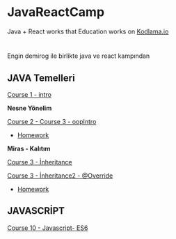 # JavaReactCamp 
Java + React works that Education works on [Kodlama.io](https://www.kodlama.io/) 

# 

Engin demirog ile birlikte java ve react kampından 


##  JAVA Temelleri 

[Course 1 - intro](https://github.com/meryemtnkt/javaCamp/tree/main/intro/src/intro)

**Nesne Yönelim**

[Course 2 - Course 3 - oopIntro](https://github.com/meryemtnkt/javaCamp/tree/main/oopIntro)

 - [Homework](https://github.com/meryemtnkt/javaCamp/tree/main/dayTwoHomeWorkOne/src/dayTwoHomeWorkOne)



**Miras - Kalıtım**
 
 [Course 3 - İnheritance](https://github.com/meryemtnkt/javaCamp/tree/main/inheritance/src/inheritance)
 
 [Course 3 - İnheritance2 - @Override](https://github.com/meryemtnkt/javaCamp/tree/main/inhetritance2/src/inhetritance2)
 
 - [Homework](https://github.com/meryemtnkt/javaCamp/tree/main/dayThreeHomeWork/src/dayThreeHomeWork)













##  JAVASCRİPT
[Course 10 - Javascript- ES6](https://github.com/meryemtnkt/ReactCamp/tree/main/advancedJavaScript-master)
